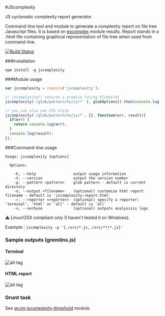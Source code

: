 #JScomplexity

JS cyclomatic complexity report generator.

Command-line tool and module to generate a complexity report on file tree Javascript files. It is based on [escomplex](https://github.com/philbooth/escomplex/) module results. Report stands in a .html file containing graphical representation of file tree when used from command-line.

[![Build Status](https://travis-ci.org/slyg/jscomplexity.png?branch=master)](https://travis-ci.org/slyg/jscomplexity)

###Installation 

`npm install -g jscomplexity`

###Module usage

```javascript
var jscomplexity = require('jscomplexity');

// jscomplexity() returns a promise (using bluebird)
jscomplexity('/glob/pattern/to/js/*' [, globOptions]).then(console.log);

// you can also use CPS style
jscomplexity('/glob/pattern/to/js/*', {}, function(err, result){
  if(err) {
    return console.log(err);
  }
  console.log(result);
});
```

###Command-line usage

```
Usage: jscomplexity [options]

  Options:

    -h, --help                 output usage information
    -V, --version              output the version number
    -p, --pattern <pattern>    glob pattern - default is current directory
    -o, --output <filename>    (optional) customize html report filename - default is 'jscomplexity-report.html'
    -r, --reporter <reporter>  (optional) specify a reporter: 'terminal', 'html' or 'all' - default is 'all'
    -v, --verbose              (optional) outputs analysisis logs
```

:warning: Linux/OSX compliant only (I haven't tested it on Windows).

Example : `jscomplexity -p '{./src/*.js,./src/**/*.js}'`

### Sample outputs (gremlins.js)

#### Terminal

![alt tag](https://raw.github.com/slyg/jscomplexity/master/images/screenshot-console.png)

#### HTML report

![alt tag](https://raw.github.com/slyg/jscomplexity/master/images/screenshot-webUI.png)

### Grunt task

See [grunt-jscomplexity-threshold](https://github.com/slyg/grunt-jscomplexity-threshold) module.
